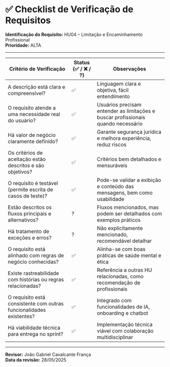 # ✅ Checklist de Verificação de Requisitos

**Identificação do Requisito:** HU04 – Limitação e Encaminhamento Profissional  
**Prioridade:** ALTA

--------------------------------------------------------------------------------------------------------------
| Critério de Verificação                                              | Status (✅ / ❌ / ?) | Observações                                                                                           |
|----------------------------------------------------------------------|---------------------|-----------------------------------------------------------------------------------------------------|
| A descrição está clara e compreensível?                              | ✅                  | Linguagem clara e objetiva, fácil entendimento                                                     |
| O requisito atende a uma necessidade real do usuário?               | ✅                  | Usuários precisam entender as limitações e buscar profissionais quando necessário                   |
| Há valor de negócio claramente definido?                            | ✅                  | Garante segurança jurídica e melhora experiência, reduz riscos                                     |
| Os critérios de aceitação estão descritos e são objetivos?           | ✅                  | Critérios bem detalhados e mensuráveis                                                             |
| O requisito é testável (permite escrita de casos de teste)?          | ✅                  | Pode-se validar a exibição e conteúdo das mensagens, bem como usabilidade                            |
| Estão descritos os fluxos principais e alternativos?                 | ?                   | Fluxos mencionados, mas podem ser detalhados com exemplos práticos                                  |
| Há tratamento de exceções e erros?                                   | ?                   | Não explicitamente mencionado, recomendável detalhar                                                |
| O requisito está alinhado com regras de negócio conhecidas?          | ✅                  | Alinha-se com boas práticas de saúde mental e ética                                                |
| Existe rastreabilidade com histórias ou regras relacionadas?         | ✅                  | Referência a outras HU relacionadas, como recomendação de profissionais                            |
| O requisito está consistente com outras funcionalidades existentes?  | ✅                  | Integrado com funcionalidades de IA, onboarding e chatbot                                          |
| Há viabilidade técnica para entrega no sprint?                       | ✅                  | Implementação técnica viável com colaboração multidisciplinar                                       |
--------------------------------------------------------------------------------------------------------------

**Revisor:** João Gabriel Cavalcante França  
**Data da revisão:** 28/05/2025

